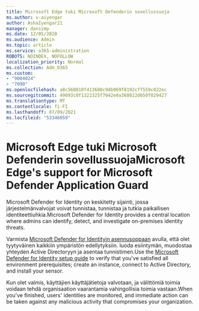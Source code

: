 ```yaml
---
title: Microsoft Edge tuki Microsoft Defenderin sovellussuoja
ms.author: v-aiyengar
author: AshaIyengar21
manager: dansimp
ms.date: 12/05/2020
ms.audience: Admin
ms.topic: article
ms.service: o365-administration
ROBOTS: NOINDEX, NOFOLLOW
localization_priority: Normal
ms.collection: Adm_O365
ms.custom:
- "9004024"
- "7090"
ms.openlocfilehash: a8c560810f413680c9db969f8192cff559c022ec
ms.sourcegitcommit: 49093c0f1322325f7042e0a368022d650f029427
ms.translationtype: MT
ms.contentlocale: fi-FI
ms.lasthandoff: 07/09/2021
ms.locfileid: "53346059"
---
```

# <a name="microsoft-edges-support-for-microsoft-defender-application-guard"></a><span data-ttu-id="429ed-102">Microsoft Edge tuki Microsoft Defenderin sovellussuoja</span><span class="sxs-lookup"><span data-stu-id="429ed-102">Microsoft Edge's support for Microsoft Defender Application Guard</span></span>

<span data-ttu-id="429ed-103">Microsoft Defender for Identity on keskitetty sijainti, jossa järjestelmänvalvojat voivat tunnistaa, tunnistaa ja tutkia paikallisen identiteettiuhkia.</span><span class="sxs-lookup"><span data-stu-id="429ed-103">Microsoft Defender for Identity provides a central location where admins can identify, detect, and investigate on-premises identity threats.</span></span> 

<span data-ttu-id="429ed-104">Varmista [Microsoft Defender for Identityin asennusoppaan](https://admin.microsoft.com/AdminPortal/Home?#/modernonboarding/microsoftdefenderforidentitysetupguide) avulla, että olet tyytyväinen kaikkiin ympäristön edellytyksiin. luoda esiintymän, muodostaa yhteyden Active Directoryyn ja asentaa tunnistimen.</span><span class="sxs-lookup"><span data-stu-id="429ed-104">Use the [‎Microsoft Defender for Identity‎ setup guide](https://admin.microsoft.com/AdminPortal/Home?#/modernonboarding/microsoftdefenderforidentitysetupguide) to verify that you've satisfied all environment prerequisites; create an instance, connect to Active Directory, and install your sensor.</span></span> 

<span data-ttu-id="429ed-105">Kun olet valmis, käyttäjien käyttäjätietoja valvotaan, ja välittömiä toimia voidaan tehdä organisaation vaarantamia vahingollisia toimia vastaan.</span><span class="sxs-lookup"><span data-stu-id="429ed-105">When you've finished, users' identities are monitored, and immediate action can be taken against any malicious activity that compromises your organization.</span></span>
